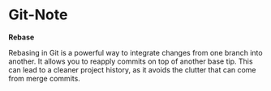 # Git-Note
**Rebase**

Rebasing in Git is a powerful way to integrate changes from one branch into another. It allows you to reapply commits on top of another base tip. This can lead to a cleaner project history, as it avoids the clutter that can come from merge commits.

